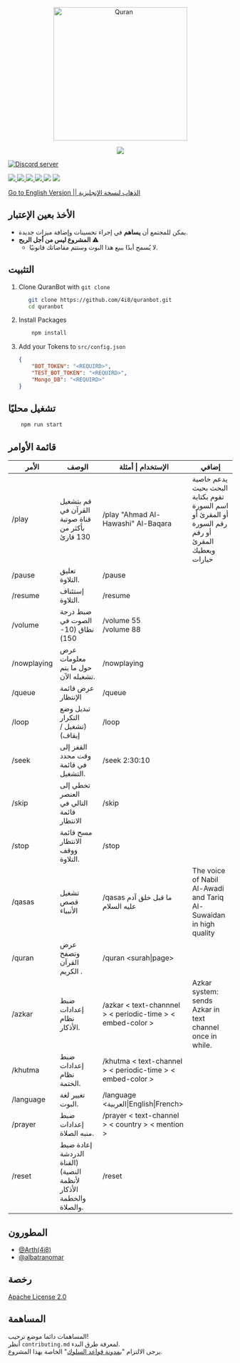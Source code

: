 
<div  align="center">

<p>

<a  href="https://discord.com/api/oauth2/authorize?client_id=692060368780001300&permissions=138042273056&scope=bot%20applications.commands">

<img  src="https://cdn.discordapp.com/icons/694418750807736330/d6cce554798fdcd441d6b3e487ba116e.webp?size=4096"  width="300"  alt="Quran"  />

</a>

</p>

</div>

  

<p  align="center">

<a  href="https://discord.com/api/oauth2/authorize?client_id=692060368780001300&permissions=138042273056&scope=bot%20applications.commands">

<img  src="https://img.shields.io/static/v1?label=Invite%20Me&message=Add Bot&plastic&color=5865F2&logo=discord&style=for-the-badge"  />

</a>

<a  href="https://discord.gg/3rZjSyS"><img  src="https://img.shields.io/discord/694418750807736330?https://img.shields.io/static/v1?text=f&style=for-the-badge&logo=discord&logoColor=fff"  alt="Discord server"  /></a>

<a  href="LICENSE">

<img  src="https://img.shields.io/github/license/4i8/quranbot?label=License&style=for-the-badge"  />

</a>

<a  href="https://github.com/4i8/quranbot/stargazers">

<img  src="https://img.shields.io/github/stars/4i8/quranbot?label=Stars&style=for-the-badge"  />

</a>

<a  href="https://github.com/4i8/quranbot/releases/latest">

<img  src="https://img.shields.io/github/v/release/4i8/quranbot?label=Latest%20Version&style=for-the-badge"  />

</a>

<a  href="https://github.com/4i8/quranbot/commit/master">

<img  src="https://img.shields.io/github/last-commit/4i8/quranbot?label=Last%20Update&style=for-the-badge"  />

</a>

<img  src="https://img.shields.io/github/languages/code-size/4i8/quranbot?label=Size&style=for-the-badge"  />

<a  href="https://github.com/4i8/quranbot/issues">

<img  src="https://img.shields.io/github/issues/4i8/quranbot?label=Issues&style=for-the-badge"  />

</a>

</p>

[ Go to English Version || الذهاب لنسخة الإنجليزية](README.md)

## الأخذ بعين الإعتبار
 - يمكن للمجتمع أن **يساهم** في إجراء تحسينات وإضافة ميزات جديدة.
 - **المشروع ليس من أجل الربح** ⚠
	- لا يُسمح أبدًا ببيع هذا البوت وستتم مقاضاتك قانونيًا.

## التثبيت
 1. Clone QuranBot with `git clone`
	 ```bash
		git clone https://github.com/4i8/quranbot.git
		cd quranbot
	```
2. Install Packages
	```bash
		npm install
	```
3. Add your Tokens to  `src/config.json`
	```json
	{
		"BOT_TOKEN": "<REQUIRD>",
		"TEST_BOT_TOKEN": "<REQUIRD>",
		"Mongo_DB": "<REQUIRD>"
	}
	```

## تشغيل محليًا
```bash
	npm run start
```

## قائمة الأوامر

| الأمر     | الوصف                                                           | الإستخدام \| أمثلة                                    | إضافي                                                                                                                                                   |
|-------------|-----------------------------------------------------------------------|------------------------------------------------------|--------------------------------------------------------------------------------------------------------------------------------------------------------------|
| /play       | قم بتشغيل القرآن في قناة صوتية بأكثر من 130 قارئ   | /play "Ahmad Al-Hawashi" Al-Baqara                   | يدعم خاصية البحث بحيث تقوم بكتابة اسم السورة أو المقرئ أو رقم السورة أو رقم المقرئ ويعطيك خيارات |
| /pause      | تعليق التلاوة.                                                 | /pause                                               |                                                                                                                                                              |
| /resume     | إستئناف التلاوة.                                                | /resume                                              |                                                                                                                                                              |
| /volume     | ضبط درجة الصوت في نطاق (10-150)                                 | /volume 55<br>/volume 88                             |                                                                                                                                                              |
| /nowplaying | عرض معلومات حول ما يتم تشغيله الآن.                       | /nowplaying                                          |                                                                                                                                                              |
| /queue      | عرض قائمة الإنتظار                                                     | /queue                                               |                                                                                                                                                              |
| /loop       | تبديل وضع التكرار (تشغيل / إيقاف)                                         | /loop                                                |                                                                                                                                                              |
| /seek       | القفز إلى وقت محدد في قائمة التشغيل.                              | /seek 2:30:10                                        |                                                                                                                                                              |
| /skip       | تخطي إلى العنصر التالي في قائمة الانتظار                                    | /skip                                                |                                                                                                                                                              |
| /stop       | مسح قائمة الانتظار ووقف التلاوة.                             | /stop                                                |                                                                                                                                                              |
| /qasas      | تشغيل قصص الأنبياء                                    | /qasas ما قبل خلق آدم عليه السلام                    | The voice of Nabil Al-Awadi and Tariq Al-Suwaidan in high quality                                                                                            |
| /quran      | عرض وتصفح القرآن الكريم .                       | /quran <surah\|page>                                 |                                                                                                                                                              |
| /azkar      | ضبط إعدادات نظام الأذكار.                                     | /azkar < text-channnel > < periodic-time > < embed-color > | Azkar system: sends Azkar in text channel once in while.                                                                                                     |
| /khutma     | ضبط إعدادات نظام الختمة.                                    | /khutma < text-channel > < periodic-time > < embed-color > |                                                                                                                                                              |
| /language   | تغيير لغة البوت.                                       | /language <العربية\|English\|French>                 |                                                                                                                                                              |
| /prayer     | ضبط إعدادات منبه الصلاة.                           | /prayer < text-channel > < country > < mention >           |                                                                                                                                                              |
| /reset      | إعادة ضبط الدردشة (القناة النصية) لأنظمة الأذكار والخطمة والصلاة.     | /reset                                               |                                                                                                                                                              |

## المطورون
- [@Arth(4i8)](https://github.com/4i8)
- [@albatranomar](https://github.com/albatranomar)

## رخصة
[Apache License 2.0](http://www.apache.org/licenses/LICENSE-2.0)

  

## المساهمة
المساهمات دائما موضع ترحيب!<br>
أنظر `contributing.md` لمعرفة طرق البدء.<br>
يرجى الالتزام "[بمدونة قواعد السلوك](https://github.com/4i8/QuranBot/blob/master/CODE_OF_CONDUCT.md)" الخاصة بهذا المشروع.